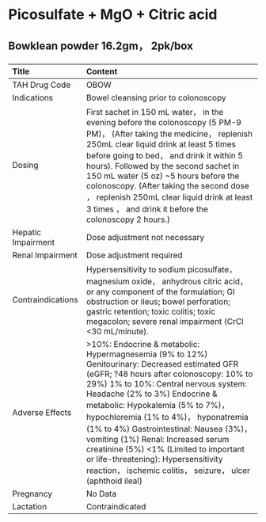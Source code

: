 # Picosulfate + MgO + Citric acid

## Bowklean powder 16.2gm， 2pk/box

##### 

| Title              | Content                                                                                                                                                                                                                                                                                                                                                                                                                                                                                                                        |
|:-------------------|:-------------------------------------------------------------------------------------------------------------------------------------------------------------------------------------------------------------------------------------------------------------------------------------------------------------------------------------------------------------------------------------------------------------------------------------------------------------------------------------------------------------------------------|
| TAH Drug Code      | OBOW                                                                                                                                                                                                                                                                                                                                                                                                                                                                                                                           |
| Indications        | Bowel cleansing prior to colonoscopy                                                                                                                                                                                                                                                                                                                                                                                                                                                                                           |
| Dosing             | First sachet in 150 mL water， in the evening before the colonoscopy (5 PM-9 PM)， (After taking the medicine， replenish 250mL clear liquid drink at least 5 times before going to bed， and drink it within 5 hours). Followed by the second sachet in 150 mL water (5 oz) ~5 hours before the colonoscopy. (After taking the second dose ， replenish 250mL clear liquid drink at least 3 times ， and drink it before the colonoscopy 2 hours.)                                                                            |
| Hepatic Impairment | Dose adjustment not necessary                                                                                                                                                                                                                                                                                                                                                                                                                                                                                                  |
| Renal Impairment   | Dose adjustment required                                                                                                                                                                                                                                                                                                                                                                                                                                                                                                       |
| Contraindications  | Hypersensitivity to sodium picosulfate， magnesium oxide， anhydrous citric acid， or any component of the formulation; GI obstruction or ileus; bowel perforation; gastric retention; toxic colitis; toxic megacolon; severe renal impairment (CrCl <30 mL/minute).                                                                                                                                                                                                                                                           |
| Adverse Effects    | >10%: Endocrine & metabolic: Hypermagnesemia (9% to 12%) Genitourinary: Decreased estimated GFR (eGFR; ?48 hours after colonoscopy: 10% to 29%) 1% to 10%: Central nervous system: Headache (2% to 3%) Endocrine & metabolic: Hypokalemia (5% to 7%)， hypochloremia (1% to 4%)， hyponatremia (1% to 4%) Gastrointestinal: Nausea (3%)， vomiting (1%) Renal: Increased serum creatinine (5%) <1% (Limited to important or life-threatening): Hypersensitivity reaction， ischemic colitis， seizure， ulcer (aphthoid ileal) |
| Pregnancy          | No Data                                                                                                                                                                                                                                                                                                                                                                                                                                                                                                                        |
| Lactation          | Contraindicated                                                                                                                                                                                                                                                                                                                                                                                                                                                                                                                |

